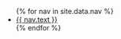 <ul class="artical-cate">
    {% for nav in site.data.nav %}
        <li style="{{ nav.style }}"><a href="{{ site.url }}{{ nav.url }}"><span>{{ nav.text }}</span></a></li>
    {% endfor %}
</ul>
